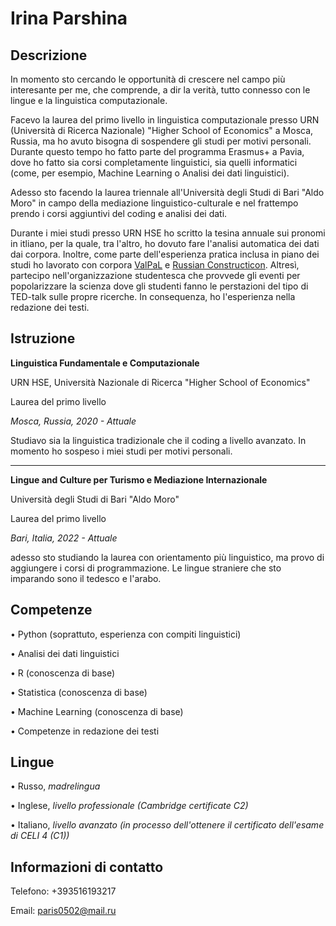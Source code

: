 # Irina Parshina

## Descrizione

In momento sto cercando le opportunità di crescere nel campo più interesante per me, che comprende, a dir la verità, tutto connesso con le lingue e la linguistica computazionale.

Facevo la laurea del primo livello in linguistica computazionale presso URN (Università di Ricerca Nazionale) "Higher School of Economics" a Mosca, Russia, ma ho avuto bisogna di sospendere gli studi per motivi personali. Durante questo tempo ho fatto parte del programma Erasmus+ a Pavia, dove ho fatto sia corsi completamente linguistici, sia quelli informatici (come, per esempio, Machine Learning o Analisi dei dati linguistici).

Adesso sto facendo la laurea triennale all'Università degli Studi di Bari "Aldo Moro" in campo della mediazione linguistico-culturale e nel frattempo prendo i corsi aggiuntivi del coding e analisi dei dati.

Durante i miei studi presso URN HSE ho scritto la tesina annuale sui pronomi in itliano, per la quale, tra l'altro, ho dovuto fare l'analisi automatica dei dati dai corpora. Inoltre, come parte dell'esperienza pratica inclusa in piano dei studi ho lavorato con corpora [ValPaL](https://valpal.info/contributions/russ1263#tverbs) e [Russian Constructicon](https://constructicon.github.io/russian/about/). Altresì, partecipo nell'organizzazione studentesca che provvede gli eventi per popolarizzare la scienza dove gli studenti fanno le perstazioni del tipo di TED-talk sulle propre ricerche. In consequenza, ho l'esperienza nella redazione dei testi.

## Istruzione

**Linguistica Fundamentale e Computazionale**

URN HSE, Università Nazionale di Ricerca "Higher School of Economics"

Laurea del primo livello

*Mosca, Russia, 2020 - Attuale*

Studiavo sia la linguistica tradizionale che il coding a livello avanzato. In momento ho sospeso i miei studi per motivi personali.
  
---

**Lingue and Culture per Turismo e Mediazione Internazionale**

Università degli Studi di Bari "Aldo Moro"

Laurea del primo livello

*Bari, Italia, 2022 - Attuale*

adesso sto studiando la laurea con orientamento più linguistico, ma provo di aggiungere i corsi di programmazione. Le lingue straniere che sto imparando sono il tedesco e l'arabo.

## Competenze

• Python (soprattuto, esperienza con compiti linguistici)
            
• Analisi dei dati linguistici
            
• R (conoscenza di base)
            
• Statistica (conoscenza di base)
            
• Machine Learning (conoscenza di base)
            
• Competenze in redazione dei testi

## Lingue

• Russo, *madrelingua*
            
• Inglese, *livello professionale (Cambridge certificate C2)*
            
• Italiano, *livello avanzato (in processo dell'ottenere il certificato dell'esame di CELI 4 (C1))*

## Informazioni di contatto

Telefono: +393516193217 

Email: paris0502@mail.ru 
